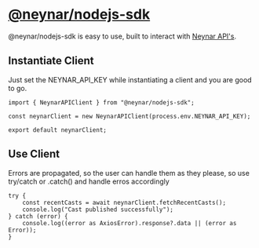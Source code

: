 # [@neynar/nodejs-sdk](https://www.npmjs.com/package/@neynar/nodejs-sdk)

@neynar/nodejs-sdk is easy to use, built to interact with [Neynar API's](https://docs.neynar.com/).

## Instantiate Client

Just set the NEYNAR_API_KEY while instantiating a client and you are good to go.

```
import { NeynarAPIClient } from "@neynar/nodejs-sdk";

const neynarClient = new NeynarAPIClient(process.env.NEYNAR_API_KEY);

export default neynarClient;
```

## Use Client

Errors are propagated, so the user can handle them as they please, so use try/catch or .catch() and handle erros accordingly

```
try {
    const recentCasts = await neynarClient.fetchRecentCasts();
    console.log("Cast published successfully");
} catch (error) {
    console.log((error as AxiosError).response?.data || (error as Error));
}
```
